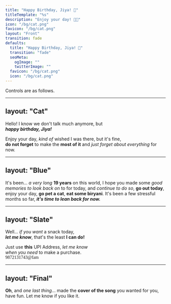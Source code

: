 ```yaml
---
title: "Happy Birthday, Jiya! 💜"
titleTemplate: "%s"
description: "Enjoy your day! 🥳🎂"
icon: "/bg/cat.png"
favicon: "/bg/cat.png"
layout: "Front"
transition: fade
defaults:
  title: "Happy Birthday, Jiya! 💜"
  transition: "fade"
  seoMeta:
    ogImage: ""
    twitterImage: ""
  favicon: "/bg/cat.png"
  icon: "/bg/cat.png"
---
```


<style>
@import url('https://fonts.googleapis.com/css2?family=Fredoka:wght@300..700&family=IBM+Plex+Mono:ital,wght@0,100;0,200;0,300;0,400;0,500;0,600;0,700;1,100;1,200;1,300;1,400;1,500;1,600;1,700&family=IBM+Plex+Sans:ital,wght@0,100..700;1,100..700&family=IBM+Plex+Serif:ital,wght@0,100;0,200;0,300;0,400;0,500;0,600;0,700;1,100;1,200;1,300;1,400;1,500;1,600;1,700&display=swap');
</style>

Controls are as follows.

---
layout: "Cat"
---

Hello! I know we don't talk much anymore, but <br>_**happy birthday,
Jiya!**_<br>

Enjoy your day, _kind of_ wished I was there, but it's fine, <br>**do not
forget** to make the **most of it** and _just forget about everything_ for now.

---
layout: "Blue"
---

It's been... _a very long_ **19 years** on this world, I hope you made some
_good memories to look back on_ to for today, and _continue to do so_, **go out
today**, enjoy your day, **go pet a cat**, **eat some biryani**. It's been a few
stressful months so far, _**it's time to lean back for now.**_

---
layout: "Slate"
---

Well... _if you want_ a snack today, <br>_**let me know**_, that's the least **I
can do!**

<span class="mt-8">
    Just use <strong>this</strong> UPI Address, <em>let me know<br>
    when you need</em> to make a purchase. <br>
    <span class="bg-white text-black rounded-full p-2 px-6 mt-4 inline-block font-700" style="font-family: 'IBM Plex Mono'">
        9872131743@fam
    </span>
</span>

---
layout: "Final"
---

**Oh**, and _one last thing_... made the **cover of the song** you wanted for
you, have fun.
<span class="m-2 bg-white text-black mix-blend-screen px-2 py-1 font-medium italic">Let
me know if you like it.</span>
